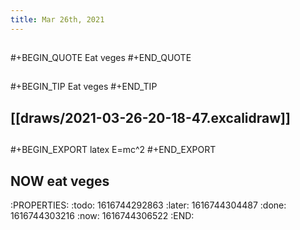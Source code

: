```yaml
---
title: Mar 26th, 2021
---
```


##
#+BEGIN_QUOTE
Eat veges
#+END_QUOTE
##
##
#+BEGIN_TIP
Eat veges
#+END_TIP
## [[draws/2021-03-26-20-18-47.excalidraw]]
##
#+BEGIN_EXPORT latex
E=mc^2
#+END_EXPORT
## NOW eat veges
:PROPERTIES:
:todo: 1616744292863
:later: 1616744304487
:done: 1616744303216
:now: 1616744306522
:END:
##
